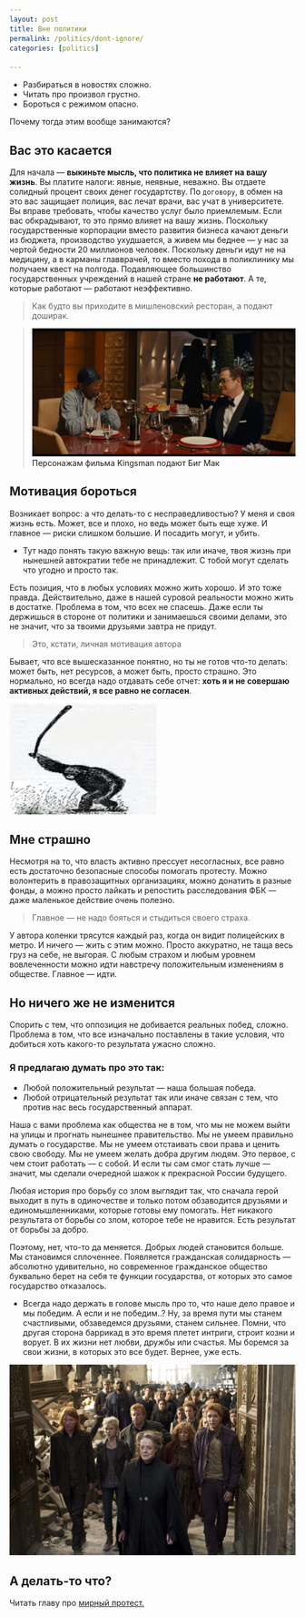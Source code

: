 ```yaml
---
layout: post
title: Вне политики
permalink: /politics/dont-ignore/
categories: [politics]

---
```


* Разбираться в новостях сложно.
* Читать про произвол грустно.
* Бороться с режимом опасно.

Почему тогда этим вообще занимаются?

## Вас это касается

Для начала — **выкиньте мысль, что политика не влияет на вашу жизнь**. Вы платите налоги: явные, неявные, неважно. Вы отдаете солидный процент своих денег государтству. По `договору`, в обмен на это вас защищает полиция, вас лечат врачи, вас учат в университете. Вы вправе требовать, чтобы качество услуг было приемлемым. Если вас обкрадывают, то это прямо влияет на вашу жизнь. Поскольку государственные корпорации вместо развития бизнеса качают деньги из бюджета, производство ухудшается, а живем мы беднее — у нас за чертой бедности 20 миллионов человек. Поскольку деньги идут не на медицину, а в карманы главврачей, то вместо похода в поликлинику мы получаем квест на полгода. Подавляющее большинство государственных учреждений в нашей стране **не работают**. А те, которые работают — работают неэффективно. 

>Как будто вы приходите в мишленовский ресторан, а подают доширак.

>![](/images/dont-ignore-1.jpg)<a>Персонажам фильма Kingsman подают Биг Мак</a>

## Мотивация бороться

Возникает вопрос: а что делать-то с несправедливостью? У меня и своя жизнь есть. Может, все и плохо, но ведь может быть еще хуже. И главное — риски слишком большие. И посадить могут, и убить.

* Тут надо понять такую важную вещь: так или иначе, твоя жизнь при нынешней автократии тебе не принадлежит. С тобой могут сделать что угодно и просто так.

Есть позиция, что в любых условиях можно жить хорошо. И это тоже правда. Действительно, даже в нашей суровой реальности можно жить в достатке. Проблема в том, что всех не спасешь. Даже если ты держишься в стороне от политики и занимаешься своими делами, это не значит, что за твоими друзьями завтра не придут.

>Это, кстати, личная мотивация автора

Бывает, что все вышесказанное понятно, но ты не готов что-то делать: может быть, нет ресурсов, а может быть, просто страшно. Это нормально, но всегда надо отдавать себе отчет: **хоть я и не совершаю активных действий, я все равно не согласен**.

![](/images/dont-ignore-2.jpg)

## Мне страшно

Несмотря на то, что власть активно прессует несогласных, все равно есть достаточно безопасные способы помогать протесту. Можно волонтерить в правозащитных организациях, можно донатить в разные фонды, а можно просто лайкать и репостить расследования ФБК — даже маленькое действие очень полезно.

>Главное — не надо бояться и стыдиться своего страха.

У автора коленки трясутся каждый раз, когда он видит полицейских в метро. И ничего — жить с этим можно. Просто аккуратно, не таща весь груз на себе, не выгорая. С любым страхом и любым уровнем вовлеченности можно идти навстречу положительным изменениям в обществе. Главное — идти.

## Но ничего же не изменится

Спорить с тем, что оппозиция не добивается реальных побед, сложно. Проблема в том, что все изначально поставлены в такие условия, что добиться хоть какого-то результата ужасно сложно.

### Я предлагаю думать про это так:
* Любой положительный результат — наша большая победа.
* Любой отрицательный результат так или иначе связан с тем, что против нас весь государственный аппарат.

Наша с вами проблема как общества не в том, что мы не можем выйти на улицы и прогнать нынешнее правительство. Мы не умеем правильно думать о государстве. Мы не умеем отстаивать свои права и ценить свою свободу. Мы не умеем желать добра другим людям. Это первое, с чем стоит работать — с собой. И если ты сам смог стать лучше — значит, мы сделали очередной шажок к прекрасной России будущего.

Любая история про борьбу со злом выглядит так, что сначала герой выходит в путь в одиночестве и только потом обзаводится друзьями и единомышленниками, которые готовы ему помогать. Нет никакого результата от борьбы со злом, которое тебе не нравится. Есть результат от борьбы за добро.

Поэтому, нет, что-то да меняется. Добрых людей становится больше. Мы становимся сплоченнее. Появляется гражданская солидарность — абсолютно удивительно, но современное гражданское общество буквально берет на себя те функции государства, от которых это самое государство отказалось.

* Всегда надо держать в голове мысль про то, что наше дело правое и мы победим. А если и не победим..? Ну, за время пути мы станем счастливыми, обзаведемся друзьями, станем сильнее. Помни, что другая сторона баррикад в это время плетет интриги, строит козни и ворует. В их жизни нет любви, дружбы или счастья. Мы боремся за свои жизни, в которых это все будет. Вернее, уже есть.

![](/images/dont-ignore-3.jpg)

## А делать-то что?
Читать главу про [мирный протест.](/protest)